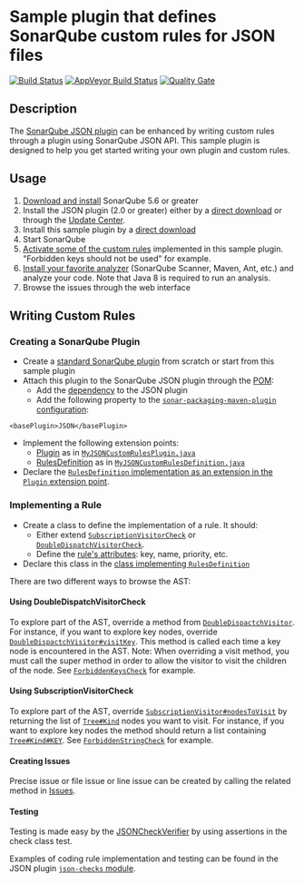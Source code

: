 Sample plugin that defines SonarQube custom rules for JSON files
====================

[![Build Status](https://api.travis-ci.org/racodond/sonar-json-custom-rules-plugin.svg?branch=master)](https://travis-ci.org/racodond/sonar-json-custom-rules-plugin)
[![AppVeyor Build Status](https://ci.appveyor.com/api/projects/status/78veb21nnr1jm5bn/branch/master?svg=true)](https://ci.appveyor.com/project/racodond/sonar-json-custom-rules-plugin/branch/master)
[![Quality Gate](https://sonarqube.com/api/badges/gate?key=org.sonar.sonar-plugins:sonar-json-custom-rules-plugin)](https://sonarqube.com/overview?id=org.sonar.sonar-plugins%3Asonar-json-custom-rules-plugin)

## Description
The [SonarQube JSON plugin](https://github.com/racodond/sonar-json-plugin) can be enhanced by writing custom rules through a plugin using SonarQube JSON API.
This sample plugin is designed to help you get started writing your own plugin and custom rules.

## Usage
1. [Download and install](http://docs.sonarqube.org/display/SONAR/Setup+and+Upgrade) SonarQube 5.6 or greater
1. Install the JSON plugin (2.0 or greater) either by a [direct download](https://github.com/racodond/sonar-json-plugin/releases) or through the [Update Center](http://docs.sonarqube.org/display/SONAR/Update+Center).
1. Install this sample plugin by a [direct download](https://github.com/racodond/sonar-json-custom-rules-plugin/releases)
1. Start SonarQube
1. [Activate some of the custom rules](http://docs.sonarqube.org/display/SONAR/Configuring+Rules) implemented in this sample plugin. "Forbidden keys should not be used" for example.
1. [Install your favorite analyzer](http://docs.sonarqube.org/display/SONAR/Analyzing+Source+Code#AnalyzingSourceCode-RunningAnalysis) (SonarQube Scanner, Maven, Ant, etc.) and analyze your code. Note that Java 8 is required to run an analysis.
1. Browse the issues through the web interface 

## Writing Custom Rules

### Creating a SonarQube Plugin
* Create a [standard SonarQube plugin](http://docs.sonarqube.org/display/DEV/Build+Plugin) from scratch or start from this sample plugin
* Attach this plugin to the SonarQube JSON plugin through the [POM](pom.xml):
  * Add the [dependency](pom.xml#L71) to the JSON plugin
  * Add the following property to the [`sonar-packaging-maven-plugin` configuration](pom.xml#L105):
 ```
 <basePlugin>JSON</basePlugin>
 ```
* Implement the following extension points:
  * [Plugin](http://javadocs.sonarsource.org/latest/apidocs/index.html?org/sonar/api/Plugin.html) as in [`MyJSONCustomRulesPlugin.java`](src/main/java/org/sonar/json/MyJSONCustomRulesPlugin.java)
  * [RulesDefinition](http://javadocs.sonarsource.org/latest/apidocs/index.html?org/sonar/api/server/rule/RulesDefinition.html) as in [`MyJSONCustomRulesDefinition.java`](src/main/java/org/sonar/json/MyJSONCustomRulesDefinition.java)
* Declare the [`RulesDefinition` implementation as an extension in the `Plugin` extension point](src/main/java/org/sonar/json/MyJSONCustomRulesPlugin.java#L34).

### Implementing a Rule
* Create a class to define the implementation of a rule. It should:
  * Either extend [`SubscriptionVisitorCheck`](https://github.com/racodond/sonar-json-plugin/blob/master/json-frontend/src/main/java/org/sonar/plugins/json/api/visitors/SubscriptionVisitorCheck.java) or [`DoubleDispatchVisitorCheck`](https://github.com/racodond/sonar-json-plugin/blob/master/json-frontend/src/main/java/org/sonar/plugins/json/api/visitors/DoubleDispatchVisitorCheck.java).
  * Define the [rule's attributes](src/main/java/org/sonar/json/checks/ForbiddenKeysCheck.java#L32): key, name, priority, etc.
* Declare this class in the [class implementing `RulesDefinition`](src/main/java/org/sonar/json/MyJSONCustomRulesDefinition.java#L51)

There are two different ways to browse the AST:

#### Using DoubleDispatchVisitorCheck
To explore part of the AST, override a method from [`DoubleDispactchVisitor`](https://github.com/racodond/sonar-json-plugin/blob/master/json-frontend/src/main/java/org/sonar/plugins/json/api/visitors/DoubleDispatchVisitor.java).
For instance, if you want to explore key nodes, override [`DoubleDispactchVisitor#visitKey`](https://github.com/racodond/sonar-json-plugin/blob/master/json-frontend/src/main/java/org/sonar/plugins/json/api/visitors/DoubleDispatchVisitor.java#L78). This method is called each time a key node is encountered in the AST.
Note: When overriding a visit method, you must call the super method in order to allow the visitor to visit the children of the node.
See [`ForbiddenKeysCheck`](src/main/java/org/sonar/json/checks/ForbiddenKeysCheck.java) for example.


#### Using SubscriptionVisitorCheck
To explore part of the AST, override [`SubscriptionVisitor#nodesToVisit`](https://github.com/racodond/sonar-json-plugin/blob/master/json-frontend/src/main/java/org/sonar/plugins/json/api/visitors/SubscriptionVisitor.java#L36) by returning the list of [`Tree#Kind`](https://github.com/racodond/sonar-json-plugin/blob/master/json-frontend/src/main/java/org/sonar/plugins/json/api/tree/Tree.java#L31) nodes you want to visit.
For instance, if you want to explore key nodes the method should return a list containing [`Tree#Kind#KEY`](https://github.com/racodond/sonar-json-plugin/blob/master/json-frontend/src/main/java/org/sonar/plugins/json/api/tree/Tree.java#L38).
See [`ForbiddenStringCheck`](src/main/java/org/sonar/json/checks/ForbiddenStringCheck.java) for example.

#### Creating Issues
Precise issue or file issue or line issue can be created by calling the related method in [Issues](https://github.com/racodond/sonar-json-plugin/blob/master/json-frontend/src/main/java/org/sonar/json/visitors/Issues.java).

#### Testing
Testing is made easy by the [JSONCheckVerifier](https://github.com/racodond/sonar-json-plugin/blob/master/json-checks-testkit/src/main/java/org/sonar/json/checks/verifier/JSONCheckVerifier.java) by using assertions in the check class test.

Examples of coding rule implementation and testing can be found in the JSON plugin [`json-checks` module](https://github.com/racodond/sonar-json-plugin/tree/master/json-checks/src/main/java/org/sonar/json/checks).
